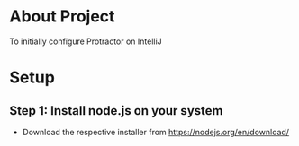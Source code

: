 # About Project

To initially configure Protractor on IntelliJ

# Setup

## Step 1: Install node.js on your system

* Download the respective installer from https://nodejs.org/en/download/
